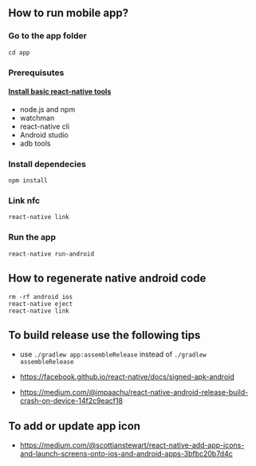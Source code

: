 ## How to run mobile app?

### Go to the app folder
`cd app`

### Prerequisutes

#### [Install basic react-native tools](https://facebook.github.io/react-native/docs/getting-started.html)
- node.js and npm
- watchman
- react-native cli
- Android studio 
- adb tools

### Install dependecies
`npm install`

### Link nfc
`react-native link`

### Run the app
`react-native run-android`

## How to regenerate native android code
```
rm -rf android ios
react-native eject
react-native link
```

## To build release use the following tips
- use `./gradlew app:assembleRelease` instead of `./gradlew assembleRelease`

- https://facebook.github.io/react-native/docs/signed-apk-android
- https://medium.com/@impaachu/react-native-android-release-build-crash-on-device-14f2c9eacf18

## To add or update app icon
- https://medium.com/@scottianstewart/react-native-add-app-icons-and-launch-screens-onto-ios-and-android-apps-3bfbc20b7d4c
